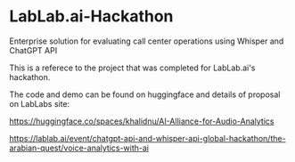 # LabLab.ai-Hackathon
Enterprise solution for evaluating call center operations using Whisper and ChatGPT API

This is a referece to the project that was completed for LabLab.ai's hackathon.

The code and demo can be found on huggingface and details of proposal on LabLabs site:

https://huggingface.co/spaces/khalidnu/AI-Alliance-for-Audio-Analytics

https://lablab.ai/event/chatgpt-api-and-whisper-api-global-hackathon/the-arabian-quest/voice-analytics-with-ai
